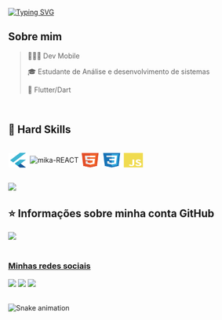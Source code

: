   [![Typing SVG](https://readme-typing-svg.demolab.com?font=Fira+Code&pause=1000&color=F799C0&random=false&width=435&lines=Ol%C3%A1%2C+dev!+Eu+me+chamo+Mika.+%F0%9F%99%8B%F0%9F%8F%BD%E2%80%8D%E2%99%80%EF%B8%8F;Sou+dev+mobile.+%F0%9F%91%A9%F0%9F%8F%BD%E2%80%8D%F0%9F%92%BB;Seja+bem-vindo(a)!+%F0%9F%A9%B7)](https://git.io/typing-svg)

 ## Sobre mim

>👩🏾‍💻 Dev Mobile
>
>🎓 Estudante de Análise e desenvolvimento de sistemas
>
>📱 Flutter/Dart

 <br/>

## 🚀 Hard Skills
  <div style="display: inline_block"><br>
  <img align="center" alt="mika-FLUTTER" height="30" width="40" src="https://raw.githubusercontent.com/devicons/devicon/master/icons/flutter/flutter-original.svg"/>
  <img align="center" alt="mika-REACT" height="30" width="40" src="https://cdn.jsdelivr.net/gh/devicons/devicon/icons/react/react-original.svg" />
  <img align="center" alt="mika-HTML" height="30" width="40" src="https://raw.githubusercontent.com/devicons/devicon/master/icons/html5/html5-original.svg">
  <img align="center" alt="mika-CSS" height="30" width="40" src="https://raw.githubusercontent.com/devicons/devicon/master/icons/css3/css3-original.svg">
  <img align="center" alt="mika-JS" height="30" width="40" src="https://raw.githubusercontent.com/devicons/devicon/master/icons/javascript/javascript-plain.svg">
</div>

 <br/>
 
 ![](lineBar.png)
## ⭐ Informações sobre minha conta GitHub

<div>
<a href="https://github.com/mikaelletavares">
<img height="180em" src="https://github-readme-stats.vercel.app/api/top-langs/?username=mikaelletavares&layout=compact&langs_count=6&theme=tokyonight"/>
</div>

<br>

### **Minhas redes sociais**

<div> 
  <a href="https://instagram.com/mikahlt" target="_blank"><img src="https://img.shields.io/badge/-Instagram-%23E4405F?style=for-the-badge&logo=instagram&logoColor=white" target="_blank"></a>
  <a href = "mailto:mikaelle.tavares.dev@gmail.com"><img src="https://img.shields.io/badge/-Gmail-%23333?style=for-the-badge&logo=gmail&logoColor=white" target="_blank"></a>
  <a href="https://www.linkedin.com/in/mikaelle-tavares" target="_blank"><img src="https://img.shields.io/badge/-LinkedIn-%230077B5?style=for-the-badge&logo=linkedin&logoColor=white" target="_blank"></a>
</div>

<br>

  ![Snake animation](https://github.com/engenny/engenny/blob/output/github-contribution-grid-snake.svg)
